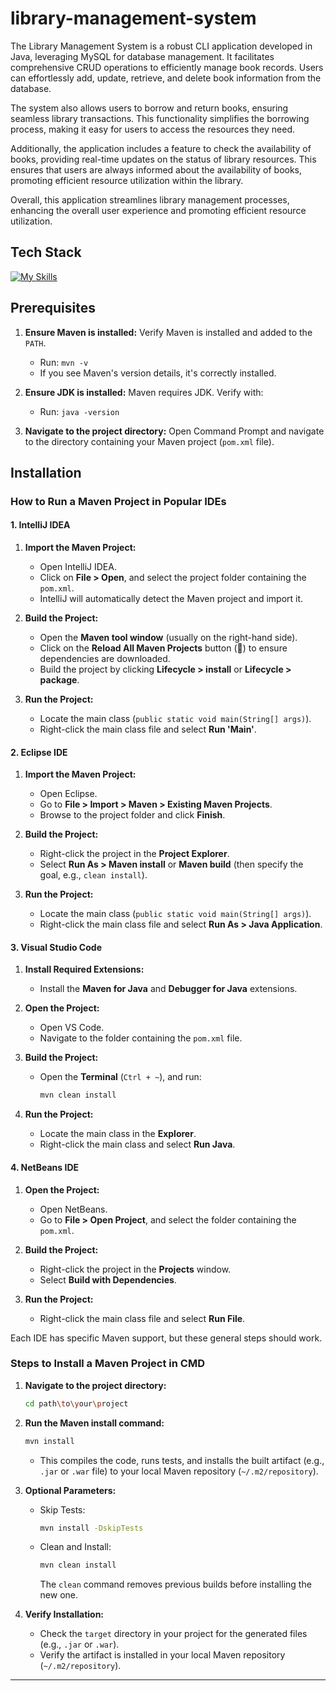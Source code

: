# library-management-system

The Library Management System is a robust CLI application developed in Java, leveraging MySQL for database management. It facilitates comprehensive CRUD operations to efficiently manage book records. Users can effortlessly add, update, retrieve, and delete book information from the database.

The system also allows users to borrow and return books, ensuring seamless library transactions. This functionality simplifies the borrowing process, making it easy for users to access the resources they need.

Additionally, the application includes a feature to check the availability of books, providing real-time updates on the status of library resources. This ensures that users are always informed about the availability of books, promoting efficient resource utilization within the library.

Overall, this application streamlines library management processes, enhancing the overall user experience and promoting efficient resource utilization.
## Tech Stack
[![My Skills](https://skillicons.dev/icons?i=java,mysql,maven)](https://skillicons.dev)
## Prerequisites
1. **Ensure Maven is installed:**
   Verify Maven is installed and added to the `PATH`.
   - Run: `mvn -v`
   - If you see Maven's version details, it's correctly installed.

3. **Ensure JDK is installed:**
   Maven requires JDK. Verify with:
   - Run: `java -version`

5. **Navigate to the project directory:**
   Open Command Prompt and navigate to the directory containing your Maven project (`pom.xml` file).

## Installation
### How to Run a Maven Project in Popular IDEs
#### **1. IntelliJ IDEA**
1. **Import the Maven Project:**
   - Open IntelliJ IDEA.
   - Click on **File > Open**, and select the project folder containing the `pom.xml`.
   - IntelliJ will automatically detect the Maven project and import it.

2. **Build the Project:**
   - Open the **Maven tool window** (usually on the right-hand side).
   - Click on the **Reload All Maven Projects** button (🔄) to ensure dependencies are downloaded.
   - Build the project by clicking **Lifecycle > install** or **Lifecycle > package**.

3. **Run the Project:**
   - Locate the main class (`public static void main(String[] args)`).
   - Right-click the main class file and select **Run 'Main'**.


#### **2. Eclipse IDE**
1. **Import the Maven Project:**
   - Open Eclipse.
   - Go to **File > Import > Maven > Existing Maven Projects**.
   - Browse to the project folder and click **Finish**.

2. **Build the Project:**
   - Right-click the project in the **Project Explorer**.
   - Select **Run As > Maven install** or **Maven build** (then specify the goal, e.g., `clean install`).

3. **Run the Project:**
   - Locate the main class (`public static void main(String[] args)`).
   - Right-click the main class file and select **Run As > Java Application**.

#### **3. Visual Studio Code**
1. **Install Required Extensions:**
   - Install the **Maven for Java** and **Debugger for Java** extensions.

2. **Open the Project:**
   - Open VS Code.
   - Navigate to the folder containing the `pom.xml` file.

3. **Build the Project:**
   - Open the **Terminal** (`Ctrl + ~`), and run:
     ```bash
     mvn clean install
     ```

4. **Run the Project:**
   - Locate the main class in the **Explorer**.
   - Right-click the main class and select **Run Java**.

#### **4. NetBeans IDE**
1. **Open the Project:**
   - Open NetBeans.
   - Go to **File > Open Project**, and select the folder containing the `pom.xml`.

2. **Build the Project:**
   - Right-click the project in the **Projects** window.
   - Select **Build with Dependencies**.

3. **Run the Project:**
   - Right-click the main class file and select **Run File**.


Each IDE has specific Maven support, but these general steps should work.

### Steps to Install a Maven Project in CMD

1. **Navigate to the project directory:**
   ```bash
   cd path\to\your\project
   ```

2. **Run the Maven install command:**
   ```bash
   mvn install
   ```
   - This compiles the code, runs tests, and installs the built artifact (e.g., `.jar` or `.war` file) to your local Maven repository (`~/.m2/repository`).

3. **Optional Parameters:**
   - Skip Tests:
     ```bash
     mvn install -DskipTests
     ```
   - Clean and Install:
     ```bash
     mvn clean install
     ```
     The `clean` command removes previous builds before installing the new one.

4. **Verify Installation:**
   - Check the `target` directory in your project for the generated files (e.g., `.jar` or `.war`).
   - Verify the artifact is installed in your local Maven repository (`~/.m2/repository`).

---
